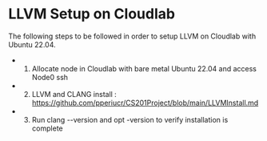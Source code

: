 # LLVM Setup on Cloudlab

The following steps to be followed in order to setup LLVM on Cloudlab with Ubuntu 22.04.

- 1. Allocate node in Cloudlab with bare metal Ubuntu 22.04 and access Node0  ssh
- 2. LLVM and CLANG install : https://github.com/pperiucr/CS201Project/blob/main/LLVMInstall.md
- 3.  Run clang --version and  opt -version to verify installation is complete
  
